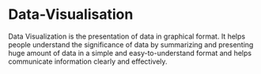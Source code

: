 # Data-Visualisation
Data Visualization is the presentation of data in graphical format. It helps people understand the significance of data by summarizing and presenting huge amount of data in a simple and easy-to-understand format and helps communicate information clearly and effectively.
